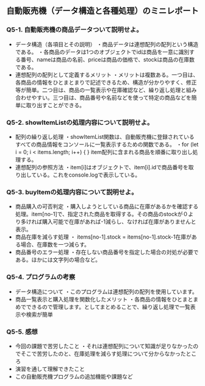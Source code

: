 ## 自動販売機（データ構造と各種処理）のミニレポート
### Q5-1. 自動販売機の商品データついて説明せよ。
* データ構造（各項目とその説明）
・商品データは連想配列の配列という構造である。
・各商品のデータは1つのオブジェクトでidは商品を一意に識別する番号、nameは商品の名前、priceは商品の価格で、stockは商品の在庫数である。
* 連想配列の配列として定義するメリット
  ・メリットは複数ある。一つ目は、各商品の情報をひとまとまりで記述できるため、構造が分かりやすく、修正等が簡単。二つ目は、商品の一覧表示や在庫確認など、繰り返し処理と組み合わせやすい。三つ目は、商品番号や名前などを使って特定の商品などを簡単に取り出すことができる。
### Q5-2. showItemListの処理内容について説明せよ。
* 配列の繰り返し処理
  ・showItemList関数は、自動販売機に登録されているすべての商品情報をコンソールに一覧表示するための関数である。
  ・for (let i = 0; i < items.length; i++) {
  }
  item配列に含まれる商品を順番に取り出し処理する。
* 連想配列の参照方法
  ・item[i]はオブジェクトで、item[i].idで商品番号を取り出している。これをconsole.logで表示している。
### Q5-3. buyItemの処理内容について説明せよ。
* 商品購入の可否判定
  ・購入しようとしている商品に在庫があるかを確認する処理。item[no-1]で、指定された商品を取得する。その商品のstockが０より多ければ購入可能で在庫があれば-1減らし、なければ在庫がありませんと表示。
* 商品在庫を減らす処理
  ・ items[no-1].stock = items[no-1].stock-1在庫がある場合、在庫数を一つ減らす。
* 商品番号のエラー処理
  ・存在しない商品番号を指定した場合の対処が必要である。ほかには文字列の場合など。
### Q5-4. プログラムの考察
* データ構造について
  ・このプログラムは連想配列の配列を使用しています。
* 商品一覧表示と購入処理を関数化したメリット
  ・各商品の情報をひとまとまめでできるので管理します。としてまとめることで、繰り返し処理で一覧表示や検索が簡単
### Q5-5. 感想
* 今回の課題で苦労したこと
  ・それは連想配列について知識が足りなかったのでそこで苦労したのと、在庫処理を減らす処理について分からなかったところ
* 演習を通して理解できたこと
* この自動販売機プログラムの追加機能や課題など
